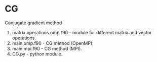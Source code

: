 # CG
Conjugate gradient method

1. matrix.operations.omp.f90 - module for different matrix and vector operations.
2. main.omp.f90 - CG method (OpenMP).
3. main.mpi.f90 - CG method (MPI).
4. CG.py - python module.
